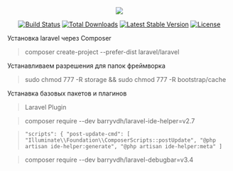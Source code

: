 <p align="center"><img src="https://laravel.com/assets/img/components/logo-laravel.svg"></p>

<p align="center">
<a href="https://travis-ci.org/laravel/framework"><img src="https://travis-ci.org/laravel/framework.svg" alt="Build Status"></a>
<a href="https://packagist.org/packages/laravel/framework"><img src="https://poser.pugx.org/laravel/framework/d/total.svg" alt="Total Downloads"></a>
<a href="https://packagist.org/packages/laravel/framework"><img src="https://poser.pugx.org/laravel/framework/v/stable.svg" alt="Latest Stable Version"></a>
<a href="https://packagist.org/packages/laravel/framework"><img src="https://poser.pugx.org/laravel/framework/license.svg" alt="License"></a>
</p>

Установка laravel через Composer
> composer create-project --prefer-dist laravel/laravel

Устанавливаем разрешения для папок фреймворка
> sudo chmod 777 -R storage && sudo chmod 777 -R bootstrap/cache

Устанавка базовых пакетов и плагинов
> Laravel Plugin

> composer require --dev barryvdh/laravel-ide-helper=v2.7

> `"scripts": {
"post-update-cmd": [
"Illuminate\\Foundation\\ComposerScripts::postUpdate",
"@php artisan ide-helper:generate",
"@php artisan ide-helper:meta"
]`

> composer require --dev barryvdh/laravel-debugbar=v3.4



